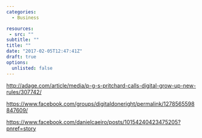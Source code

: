 ```yaml
---
categories: 
  - Business

resources:
 - src: ""
subtitle: ""
title: ""
date: "2017-02-05T12:47:41Z"
draft: true
options:
  unlisted: false
---
```


http://adage.com/article/media/p-g-s-pritchard-calls-digital-grow-up-new-rules/307742/

https://www.facebook.com/groups/digitaldoneright/permalink/1278565598847609/

https://www.facebook.com/danielcaeiro/posts/10154240423475205?pnref=story